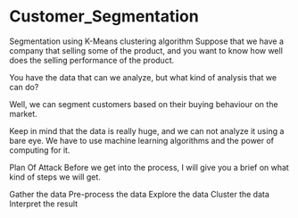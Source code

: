 # Customer_Segmentation
Segmentation using K-Means clustering algorithm
Suppose that we have a company that selling some of the product, and you want to know how well does the selling performance of the product.

You have the data that can we analyze, but what kind of analysis that we can do?

Well, we can segment customers based on their buying behaviour on the market.

Keep in mind that the data is really huge, and we can not analyze it using a bare eye. We have to use machine learning algorithms and the power of computing for it.


Plan Of Attack
Before we get into the process, I will give you a brief on what kind of steps we will get.

Gather the data
Pre-process the data
Explore the data
Cluster the data
Interpret the result
